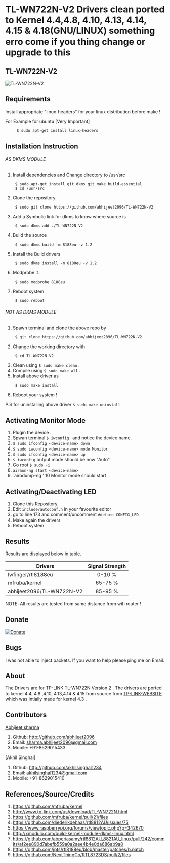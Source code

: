 # TL-WN722N-V2 Drivers clean ported to Kernel 4.4,4.8, 4.10, 4.13, 4.14, 4.15 & 4.18(GNU/LINUX) something erro come if you thing change or upgrade to this 

## TL-WN722N-V2

![TL-WN722N-V2](device_img.jpg?raw=true "TL-WN722N-V2")

## Requirements

Install appropriate "linux-headers" for your linux distribution before make !

For Example for ubuntu [Very Important]
```
	 $ sudo apt-get install linux-headers
```

## Installation Instruction

###### AS DKMS MODULE

1. Install dependencies and Change directory to /usr/src
	```
	 $ sudo apt-get install git dkms git make build-essential
	 $ cd /usr/src
	```
2. Clone the repository
	```
	 $ sudo git clone https://github.com/abhijeet2096/TL-WN722N-V2
	```
3. Add a Symbolic link for dkms to know where source is
	```
	 $ sudo dkms add ./TL-WN722N-V2
	```
4. Build the source
	```
	 $ sudo dkms build -m 8188eu -v 1.2
	```
5. Install the Build drivers
	```
	 $ sudo dkms install -m 8188eu -v 1.2
	```
6. Modprobe it .
	```
	 $ sudo modprobe 8188eu
	```
6. Reboot system .
	```
	 $ sudo reboot
	```

###### NOT AS DKMS MODULE

1. Spawn terminal and clone the above repo by
	```
	 $ git clone https://github.com/abhijeet2096/TL-WN722N-V2
	```
2. Change the working directory with
	```
	 $ cd TL-WN722N-V2
	```
3. Clean using `$ sudo make clean` .
4. Compile using `$ sudo make all` .
4. Install above driver as
	```
	 $ sudo make install
	```
5. Reboot your system !

P.S for uninstalling above driver
	```
	 $ sudo make uninstall
	```
## Activating Monitor Mode

 1. Plugin the device .
 2. Spwan terminal `$ iwconfig ` and notice the device name.
 3. `$ sudo ifconfig <device-name> down`
 4. `$ sudo iwconfig <device-name> mode Monitor`
 5. `$ sudo ifconfig <device-name> up`
 6. `$ iwconfig` output mode should be now "Auto"
 7. Go root `$ sudo -i`
 8. `airmon-ng start <device-name>`
 9. `airodump-ng <device-name>'
 10 Monitor mode should start

## Activating/Deactivating LED

 1. Clone this Repository.
 2. Edit `include/autoconf.h` in your favourite editor
 3. go to line 173 and comment/uncomment `#define CONFIG_LED`
 4. Make again the drivers
 5. Reboot system


## Results
Results are displayed below in table.

| Drivers       				| Signal Strength  |
| ------------- 				|:-------------:   |
| lwfinger/rtl8188eu			|    0-10 %        |
| mfruba/kernel   				|    65-75 % 	   |
| abhijeet2096/TL-WN722N-V2   	|    85-95 %       |

NOTE: All results are tested from same distance from wifi router !

## Donate
[![Donate](https://img.shields.io/badge/Donate-PayPal-green.svg)](http://www.paypal.me/abhijeet2096)

## Bugs
 I was not able to inject packets. If you want to help please ping me on Email.

## About
The Drivers are for TP-LINK TL-WN722N Version 2 . The drivers are ported to kernel 4.4, 4.8 ,4.10, 4.13,4.14 & 4.15 from source from [TP-LINK-WEBSITE](http://www.tp-link.com/us/download/TL-WN722N.html) which was intially made for kernel 4.3 .

## Contributors

[Abhijeet sharma](http://students.iitmandi.ac.in/~abhijeet_sharma)
1. Github: http://github.com/abhijeet2096
3. Email: sharma.abhijeet2096@gmail.com
4. Mobile: +91-8629015433

[Akhil Singhal]
1. Github: http://github.com/akhilsinghal1234
3. Email: akhilsinghal1234@gmail.com
4. Mobile: +91-8629015410


## References/Source/Credits

1. https://github.com/mfruba/kernel
2. http://www.tp-link.com/us/download/TL-WN722N.html
3. https://github.com/mfruba/kernel/pull/21/files
4. https://github.com/diederikdehaas/rtl8812AU/issues/75
5. https://www.raspberrypi.org/forums/viewtopic.php?p=342670
6. http://xmodulo.com/build-kernel-module-dkms-linux.html
7. https://github.com/abperiasamy/rtl8812AU_8821AU_linux/pull/242/commits/af2ee890d7abefb559a0a2aee4b4e0da686ab9a8
8. https://github.com/jpts/rtl8188eu/blob/master/patches/b.patch
9. https://github.com/NextThingCo/RTL8723DS/pull/2/files
